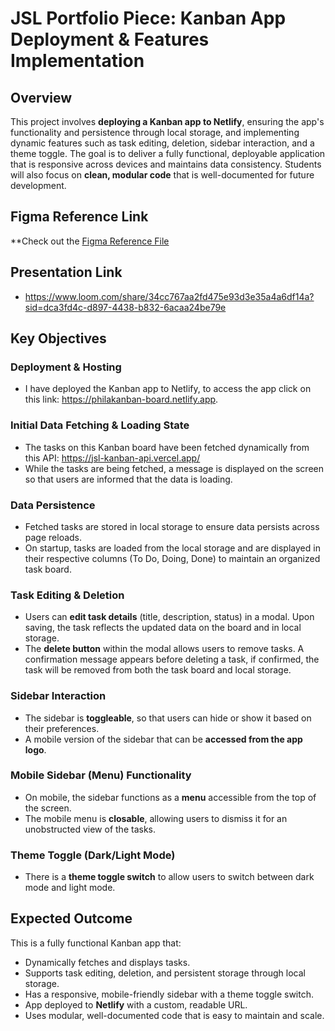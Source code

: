 # JSL Portfolio Piece: Kanban App Deployment & Features Implementation

## Overview

This project involves **deploying a Kanban app to Netlify**, ensuring the app's functionality and persistence through local storage, and implementing dynamic features such as task editing, deletion, sidebar interaction, and a theme toggle. The goal is to deliver a fully functional, deployable application that is responsive across devices and maintains data consistency. Students will also focus on **clean, modular code** that is well-documented for future development.

## Figma Reference Link

**Check out the [Figma Reference File](https://www.figma.com/design/y7bFCUYL5ZHfPeojACBXg2/Challenges-%7C-JSL?node-id=6033-11092&t=XbQhBWPYxXDAqp3x-1)

## Presentation Link
- https://www.loom.com/share/34cc767aa2fd475e93d3e35a4a6df14a?sid=dca3fd4c-d897-4438-b832-6acaa24be79e

## Key Objectives

### Deployment & Hosting

-  I have deployed the Kanban app to Netlify, to access the app click on this link: https://philakanban-board.netlify.app.

### Initial Data Fetching & Loading State

- The tasks on this Kanban board have been fetched dynamically from this API: https://jsl-kanban-api.vercel.app/
- While the tasks are being fetched, a message is displayed on the screen so that users are informed that the data is loading.

### Data Persistence

- Fetched tasks are stored in local storage to ensure data persists across page reloads.
- On startup, tasks are loaded from the local storage and are displayed in their respective columns (To Do, Doing, Done) to maintain an organized task board.

### Task Editing & Deletion

- Users can **edit task details** (title, description, status) in a modal. Upon saving, the task reflects the updated data on the board and in local storage.
- The **delete button** within the modal allows users to remove tasks. A confirmation message appears before deleting a task, if confirmed, the task will be removed from both the task board and local storage.

### Sidebar Interaction

- The sidebar is **toggleable**, so that users can hide or show it based on their preferences.
- A mobile version of the sidebar that can be **accessed from the app logo**.

### Mobile Sidebar (Menu) Functionality

- On mobile, the sidebar functions as a **menu** accessible from the top of the screen.
- The mobile menu is **closable**, allowing users to dismiss it for an unobstructed view of the tasks.

### Theme Toggle (Dark/Light Mode)

- There is a **theme toggle switch** to allow users to switch between dark mode and light mode.

## Expected Outcome

This is a fully functional Kanban app that:

- Dynamically fetches and displays tasks.
- Supports task editing, deletion, and persistent storage through local storage.
- Has a responsive, mobile-friendly sidebar with a theme toggle switch.
- App deployed to **Netlify** with a custom, readable URL.
- Uses modular, well-documented code that is easy to maintain and scale.
